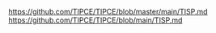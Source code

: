 

https://github.com/TIPCE/TIPCE/blob/master/main/TISP.md
https://github.com/TIPCE/TIPCE/blob/main/TISP.md
